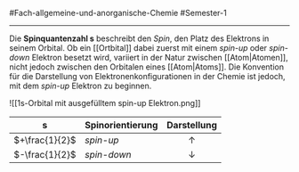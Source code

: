 #Fach-allgemeine-und-anorganische-Chemie  #Semester-1

---

Die **Spinquantenzahl s** beschreibt den *Spin*, den Platz des Elektrons in seinem Orbital. Ob ein [[Ortbital]] dabei zuerst mit einem *spin-up* oder *spin-down* Elektron besetzt wird, variiert in der Natur zwischen [[Atom|Atomen]], nicht jedoch zwischen den Orbitalen eines [[Atom|Atoms]]. Die Konvention für die Darstellung von Elektronenkonfigurationen in der Chemie ist jedoch, mit dem *spin-up* Elektron zu beginnen.

![[1s-Orbital mit ausgefülltem spin-up Elektron.png]]

| s              | Spinorientierung      | Darstellung  |
| -------------- | ----------- |:------------:|
| $+\frac{1}{2}$ | *spin-up*   |  $\uparrow$  |
| $-\frac{1}{2}$ | *spin-down* | $\downarrow$ |
